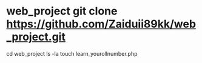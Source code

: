 # web_project git clone https://github.com/Zaiduii89kk/web_project.git
cd web_project
ls -la
touch learn_yourollnumber.php

